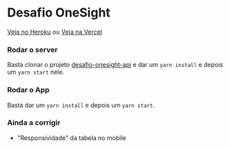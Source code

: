 # Desafio OneSight

[Veja no Heroku](https://desafio-onesight.herokuapp.com/) ou [Veja na Vercel](https://desafio-onesight.vercel.app/)

### Rodar o server

Basta clonar o projeto [desafio-onesight-api](https://github.com/pedropaulodf/desafio-onesight-api/) e dar um `yarn install` e depois um `yarn start` nele.

### Rodar o App

Basta dar um `yarn install` e depois um `yarn start`.


### Ainda a corrigir

* "Responsividade" da tabela no mobile
